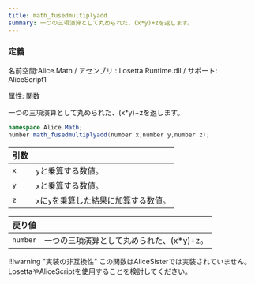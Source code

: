 ```yaml
---
title: math_fusedmultiplyadd
summary: 一つの三項演算として丸められた、(x*y)+zを返します。
---
```


### 定義
名前空間:Alice.Math / アセンブリ : Losetta.Runtime.dll / サポート: AliceScript1

属性: 関数

一つの三項演算として丸められた、(x*y)+zを返します。

```cs title="AliceScript"
namespace Alice.Math;
number math_fusedmultiplyadd(number x,number y,number z);
```

|引数| |
|-|-|
|`x`|`y`と乗算する数値。|
|`y`|`x`と乗算する数値。|
|`z`|`x`に`y`を乗算した結果に加算する数値。|

|戻り値| |
|-|-|
|`number`|一つの三項演算として丸められた、(x*y)+z。|

!!!warning "実装の非互換性"
    この関数はAliceSisterでは実装されていません。LosettaやAliceScriptを使用することを検討してください。